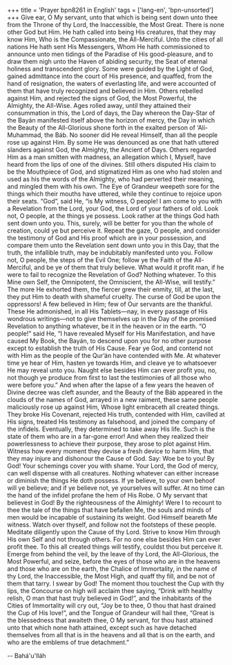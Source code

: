 +++
title = 'Prayer bpn8261 in English'
tags = ['lang-en', 'bpn-unsorted']
+++
Give ear, O My servant, unto that which is being sent down unto thee from the Throne of thy Lord, the Inaccessible, the Most Great. There is none other God but Him. He hath called into being His creatures, that they may know Him, Who is the Compassionate, the All-Merciful. Unto the cities of all nations He hath sent His Messengers, Whom He hath commissioned to announce unto men tidings of the Paradise of His good-pleasure, and to draw them nigh unto the Haven of abiding security, the Seat of eternal holiness and transcendent glory.
Some were guided by the Light of God, gained admittance into the court of His presence, and quaffed, from the hand of resignation, the waters of everlasting life, and were accounted of them that have truly recognized and believed in Him. Others rebelled against Him, and rejected the signs of God, the Most Powerful, the Almighty, the All-Wise.
Ages rolled away, until they attained their consummation in this, the Lord of days, the Day whereon the Day-Star of the Bayán manifested itself above the horizon of mercy, the Day in which the Beauty of the All-Glorious shone forth in the exalted person of ‘Alí-Muhammad, the Báb. No sooner did He reveal Himself, than all the people rose up against Him. By some He was denounced as one that hath uttered slanders against God, the Almighty, the Ancient of Days. Others regarded Him as a man smitten with madness, an allegation which I, Myself, have heard from the lips of one of the divines. Still others disputed His claim to be the Mouthpiece of God, and stigmatized Him as one who had stolen and used as his the words of the Almighty, who had perverted their meaning, and mingled them with his own. The Eye of Grandeur weepeth sore for the things which their mouths have uttered, while they continue to rejoice upon their seats.
“God”, said He, “is My witness, O people! I am come to you with a Revelation from the Lord, your God, the Lord of your fathers of old. Look not, O people, at the things ye possess. Look rather at the things God hath sent down unto you. This, surely, will be better for you than the whole of creation, could ye but perceive it. Repeat the gaze, O people, and consider the testimony of God and His proof which are in your possession, and compare them unto the Revelation sent down unto you in this Day, that the truth, the infallible truth, may be indubitably manifested unto you. Follow not, O people, the steps of the Evil One; follow ye the Faith of the All-Merciful, and be ye of them that truly believe. What would it profit man, if he were to fail to recognize the Revelation of God? Nothing whatever. To this Mine own Self, the Omnipotent, the Omniscient, the All-Wise, will testify.”
The more He exhorted them, the fiercer grew their enmity, till, at the last, they put Him to death with shameful cruelty. The curse of God be upon the oppressors!
A few believed in Him; few of Our servants are the thankful. These He admonished, in all His Tablets—nay, in every passage of His wondrous writings—not to give themselves up in the Day of the promised Revelation to anything whatever, be it in the heaven or in the earth. “O people!” said He, “I have revealed Myself for His Manifestation, and have caused My Book, the Bayán, to descend upon you for no other purpose except to establish the truth of His Cause. Fear ye God, and contend not with Him as the people of the Qur’án have contended with Me. At whatever time ye hear of Him, hasten ye towards Him, and cleave ye to whatsoever He may reveal unto you. Naught else besides Him can ever profit you, no, not though ye produce from first to last the testimonies of all those who were before you.”
And when after the lapse of a few years the heaven of Divine decree was cleft asunder, and the Beauty of the Báb appeared in the clouds of the names of God, arrayed in a new raiment, these same people maliciously rose up against Him, Whose light embraceth all created things. They broke His Covenant, rejected His truth, contended with Him, cavilled at His signs, treated His testimony as falsehood, and joined the company of the infidels. Eventually, they determined to take away His life. Such is the state of them who are in a far-gone error!
And when they realized their powerlessness to achieve their purpose, they arose to plot against Him. Witness how every moment they devise a fresh device to harm Him, that they may injure and dishonour the Cause of God. Say: Woe be to you! By God! Your schemings cover you with shame. Your Lord, the God of mercy, can well dispense with all creatures. Nothing whatever can either increase or diminish the things He doth possess. If ye believe, to your own behoof will ye believe; and if ye believe not, ye yourselves will suffer. At no time can the hand of the infidel profane the hem of His Robe.
O My servant that believest in God! By the righteousness of the Almighty! Were I to recount to thee the tale of the things that have befallen Me, the souls and minds of men would be incapable of sustaining its weight. God Himself beareth Me witness. Watch over thyself, and follow not the footsteps of these people. Meditate diligently upon the Cause of thy Lord. Strive to know Him through His own Self and not through others. For no one else besides Him can ever profit thee. To this all created things will testify, couldst thou but perceive it.
Emerge from behind the veil, by the leave of thy Lord, the All-Glorious, the Most Powerful, and seize, before the eyes of those who are in the heavens and those who are on the earth, the Chalice of Immortality, in the name of thy Lord, the Inaccessible, the Most High, and quaff thy fill, and be not of them that tarry. I swear by God! The moment thou touchest the Cup with thy lips, the Concourse on high will acclaim thee saying, “Drink with healthy relish, O man that hast truly believed in God!”, and the inhabitants of the Cities of Immortality will cry out, “Joy be to thee, O thou that hast drained the Cup of His love!”, and the Tongue of Grandeur will hail thee, “Great is the blessedness that awaiteth thee, O My servant, for thou hast attained unto that which none hath attained, except such as have detached themselves from all that is in the heavens and all that is on the earth, and who are the emblems of true detachment.”

-- Bahá'u'lláh
